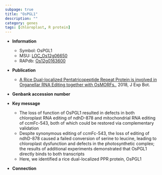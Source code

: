 ```yaml
---
subpage: true
title: "OsPGL1"
description: ""
category: genes
tags: [chloroplast, R protein]
---
```


* **Information**  
    + Symbol: OsPGL1  
    + MSU: [LOC_Os12g06650](http://rice.plantbiology.msu.edu/cgi-bin/ORF_infopage.cgi?orf=LOC_Os12g06650)  
    + RAPdb: [Os12g0163600](http://rapdb.dna.affrc.go.jp/viewer/gbrowse_details/irgsp1?name=Os12g0163600)  

* **Publication**  
    + [A Rice Dual-localized Pentatricopeptide Repeat Protein is involved in Organellar RNA Editing together with OsMORFs.](http://www.ncbi.nlm.nih.gov/pubmed?term=A+Rice+Dual-localized+Pentatricopeptide+Repeat+Protein+is+involved+in+Organellar+RNA+Editing+together+with+OsMORFs.%5BTitle%5D), 2018, J Exp Bot.

* **Genbank accession number**  

* **Key message**  
    + The loss of function of OsPGL1 resulted in defects in both chloroplast RNA editing of ndhD-878 and mitochondrial RNA editing of ccmFc-543, both of which could be restored via complementary validation
    + Despite synonymous editing of ccmFc-543, the loss of editing of ndhD-878 caused a failed conversion of serine to leucine, leading to chloroplast dysfunction and defects in the photosynthetic complex; the results of additional experiments demonstrated that OsPGL1 directly binds to both transcripts
    + Here, we identified a rice dual-localized PPR protein, OsPGL1

* **Connection**  



